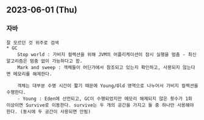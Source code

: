 ## 2023-06-01 (Thu)

### 자바
    잘 모르던 것 위주로 검색
    * GC
        Stop world : 가비지 컬렉션을 위해 JVM의 어플리케이션이 잠시 실행을 멈춤 - 최신 알고리즘은 멈춤 없이 가능하다고 함.
        Mark and sweep : 객체들이 어딘가에서 참조되고 있는지 확인하고, 사용되지 않는다면 메모리를 해제한다.

        객체는 대부분 수명 시간이 짧기 때문에 Young/Old 영역으로 나누어서 가비지 컬렉션을 수행한다.
        - Young : Eden에 선언되고, GC이 수행되었지만 메모리 해제되지 않은 횟수가 1회 이상이면 Survive로 이동한다. survive는 두 개의 공간을 가지고 둘 중 하나만 사용해야 한다. (동시에 두 공간이 사용되면 안됨)

